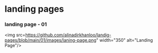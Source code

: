﻿# landing pages


### landing page - 01

<img src=https://github.com/alinadirkhanloo/landig-pages/blob/main/01/images/laning-page.png" width="350" alt="Landing Page"/>


